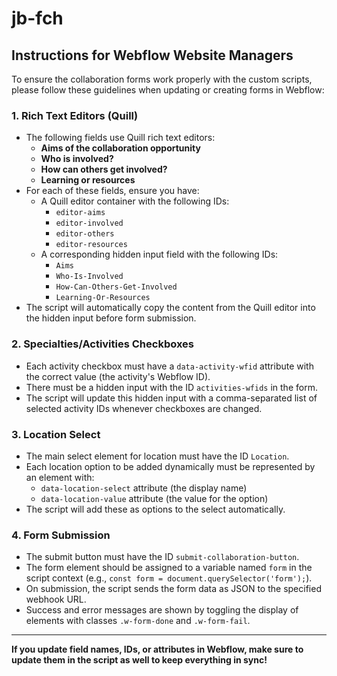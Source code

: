 # jb-fch

## Instructions for Webflow Website Managers

To ensure the collaboration forms work properly with the custom scripts, please follow these guidelines when updating or creating forms in Webflow:

### 1. Rich Text Editors (Quill)

- The following fields use Quill rich text editors:
  - **Aims of the collaboration opportunity**
  - **Who is involved?**
  - **How can others get involved?**
  - **Learning or resources**
- For each of these fields, ensure you have:
  - A Quill editor container with the following IDs:
    - `editor-aims`
    - `editor-involved`
    - `editor-others`
    - `editor-resources`
  - A corresponding hidden input field with the following IDs:
    - `Aims`
    - `Who-Is-Involved`
    - `How-Can-Others-Get-Involved`
    - `Learning-Or-Resources`
- The script will automatically copy the content from the Quill editor into the hidden input before form submission.

### 2. Specialties/Activities Checkboxes

- Each activity checkbox must have a `data-activity-wfid` attribute with the correct value (the activity's Webflow ID).
- There must be a hidden input with the ID `activities-wfids` in the form.
- The script will update this hidden input with a comma-separated list of selected activity IDs whenever checkboxes are changed.

### 3. Location Select

- The main select element for location must have the ID `Location`.
- Each location option to be added dynamically must be represented by an element with:
  - `data-location-select` attribute (the display name)
  - `data-location-value` attribute (the value for the option)
- The script will add these as options to the select automatically.

### 4. Form Submission

- The submit button must have the ID `submit-collaboration-button`.
- The form element should be assigned to a variable named `form` in the script context (e.g., `const form = document.querySelector('form');`).
- On submission, the script sends the form data as JSON to the specified webhook URL.
- Success and error messages are shown by toggling the display of elements with classes `.w-form-done` and `.w-form-fail`.

---

**If you update field names, IDs, or attributes in Webflow, make sure to update them in the script as well to keep everything in sync!**
